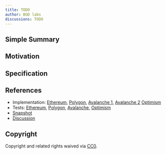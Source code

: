 ```yaml
---
title: TODO
author: BGD labs
discussions: TODO
---
```


## Simple Summary

## Motivation

## Specification

## References

- Implementation: [Ethereum](https://github.com/bgd-labs/aave-proposals/blob/main/src/Aave_Multi_RescueMissionPhase_2_3_20233107/Aave_Eth_RescueMissionPhase_2_3_20233107.sol), [Polygon](https://github.com/bgd-labs/aave-proposals/blob/main/src/Aave_Multi_RescueMissionPhase_2_3_20233107/Aave_Pol_RescueMissionPhase_2_3_20233107.sol), [Avalanche 1](https://github.com/bgd-labs/aave-proposals/blob/main/src/Aave_Multi_RescueMissionPhase_2_3_20233107/Aave_Ava_1_RescueMissionPhase_2_3_20233107.sol), [Avalanche 2](https://github.com/bgd-labs/aave-proposals/blob/main/src/Aave_Multi_RescueMissionPhase_2_3_20233107/Aave_Ava_2_RescueMissionPhase_2_3_20233107.sol) [Optimism](https://github.com/bgd-labs/aave-proposals/blob/main/src/Aave_Multi_RescueMissionPhase_2_3_20233107/Aave_Opt_RescueMissionPhase_2_3_20233107.sol)
- Tests: [Ethereum](https://github.com/bgd-labs/rescue-mission-phase-2-3/blob/main/tests/EthRescueMissionPayload.t.sol), [Polygon](https://github.com/bgd-labs/rescue-mission-phase-2-3/blob/main/tests/PolRescueMissionPayload.t.sol), [Avalanche](https://github.com/bgd-labs/rescue-mission-phase-2-3/blob/main/tests/AvaRescueMissionPayload.t.sol), [Optimism](https://github.com/bgd-labs/rescue-mission-phase-2-3/blob/main/tests/OptRescueMissionPayload.t.sol)
- [Snapshot](TODO)
- [Discussion](TODO)

## Copyright

Copyright and related rights waived via [CC0](https://creativecommons.org/publicdomain/zero/1.0/).
